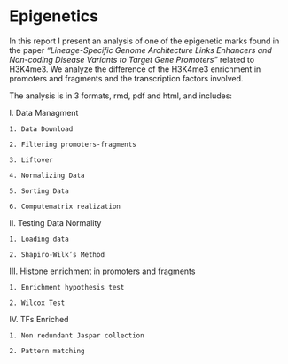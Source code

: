 # Epigenetics

In this report I present an analysis of one of the epigenetic marks found in the paper *“Lineage-Specific Genome Architecture Links Enhancers and Non-coding Disease Variants to Target Gene Promoters”* related to H3K4me3. We analyze the difference of the H3K4me3 enrichment in promoters and fragments and the transcription factors involved.

The analysis is in 3 formats, rmd, pdf and html, and includes:

I. Data Managment

    1. Data Download
    
    2. Filtering promoters-fragments 
    
    3. Liftover
    
    4. Normalizing Data
    
    5. Sorting Data
    
    6. Computematrix realization
    
II. Testing Data Normality

    1. Loading data
    
    2. Shapiro-Wilk’s Method

III. Histone enrichment in promoters and fragments

    1. Enrichment hypothesis test
    
    2. Wilcox Test

IV. TFs Enriched
    
    1. Non redundant Jaspar collection
    
    2. Pattern matching

